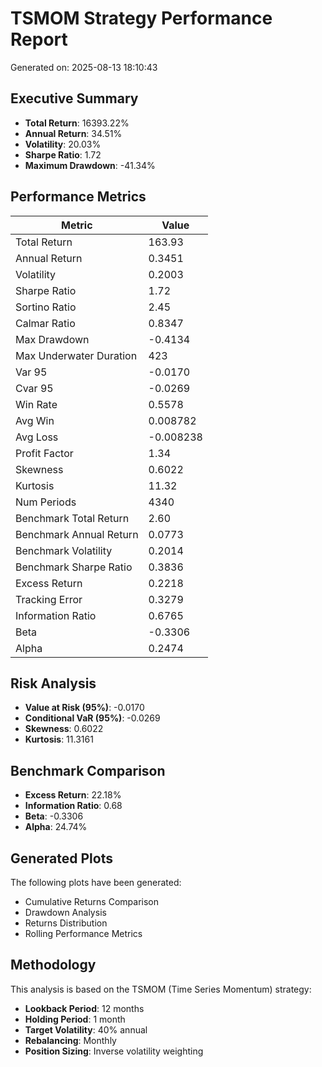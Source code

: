 # TSMOM Strategy Performance Report

Generated on: 2025-08-13 18:10:43

## Executive Summary

- **Total Return**: 16393.22%
- **Annual Return**: 34.51%
- **Volatility**: 20.03%
- **Sharpe Ratio**: 1.72
- **Maximum Drawdown**: -41.34%

## Performance Metrics

| Metric | Value |
|--------|-------|
| Total Return | 163.93 |
| Annual Return | 0.3451 |
| Volatility | 0.2003 |
| Sharpe Ratio | 1.72 |
| Sortino Ratio | 2.45 |
| Calmar Ratio | 0.8347 |
| Max Drawdown | -0.4134 |
| Max Underwater Duration | 423 |
| Var 95 | -0.0170 |
| Cvar 95 | -0.0269 |
| Win Rate | 0.5578 |
| Avg Win | 0.008782 |
| Avg Loss | -0.008238 |
| Profit Factor | 1.34 |
| Skewness | 0.6022 |
| Kurtosis | 11.32 |
| Num Periods | 4340 |
| Benchmark Total Return | 2.60 |
| Benchmark Annual Return | 0.0773 |
| Benchmark Volatility | 0.2014 |
| Benchmark Sharpe Ratio | 0.3836 |
| Excess Return | 0.2218 |
| Tracking Error | 0.3279 |
| Information Ratio | 0.6765 |
| Beta | -0.3306 |
| Alpha | 0.2474 |

## Risk Analysis

- **Value at Risk (95%)**: -0.0170
- **Conditional VaR (95%)**: -0.0269
- **Skewness**: 0.6022
- **Kurtosis**: 11.3161

## Benchmark Comparison

- **Excess Return**: 22.18%
- **Information Ratio**: 0.68
- **Beta**: -0.3306
- **Alpha**: 24.74%

## Generated Plots

The following plots have been generated:
- Cumulative Returns Comparison
- Drawdown Analysis
- Returns Distribution
- Rolling Performance Metrics

## Methodology

This analysis is based on the TSMOM (Time Series Momentum) strategy:
- **Lookback Period**: 12 months
- **Holding Period**: 1 month
- **Target Volatility**: 40% annual
- **Rebalancing**: Monthly
- **Position Sizing**: Inverse volatility weighting


